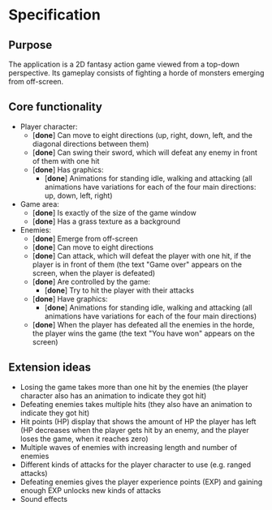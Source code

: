 # Specification

## Purpose

The application is a 2D fantasy action game viewed from a top-down perspective. Its gameplay consists of fighting a horde of monsters emerging from off-screen.

## Core functionality

- Player character:
  - [**done**] Can move to eight directions (up, right, down, left, and the diagonal directions between them)
  - [**done**] Can swing their sword, which will defeat any enemy in front of them with one hit
  - [**done**] Has graphics:
    - [**done**] Animations for standing idle, walking and attacking (all animations have variations for each of the four main directions: up, down, left, right)
- Game area:
  - [**done**] Is exactly of the size of the game window
  - [**done**] Has a grass texture as a background
- Enemies:
  - [**done**] Emerge from off-screen
  - [**done**] Can move to eight directions
  - [**done**] Can attack, which will defeat the player with one hit, if the player is in front of them (the text "Game over" appears on the screen, when the player is defeated)
  - [**done**] Are controlled by the game:
    - [**done**] Try to hit the player with their attacks
  - [**done**] Have graphics:
    - [**done**] Animations for standing idle, walking and attacking (all animations have variations for each of the four main directions)
  - [**done**] When the player has defeated all the enemies in the horde, the player wins the game (the text "You have won" appears on the screen)

## Extension ideas

- Losing the game takes more than one hit by the enemies (the player character also has an animation to indicate they got hit)
- Defeating enemies takes multiple hits (they also have an animation to indicate they got hit)
- Hit points (HP) display that shows the amount of HP the player has left (HP decreases when the player gets hit by an enemy, and the player loses the game, when it reaches zero)
- Multiple waves of enemies with increasing length and number of enemies
- Different kinds of attacks for the player character to use (e.g. ranged attacks)
- Defeating enemies gives the player experience points (EXP) and gaining enough EXP unlocks new kinds of attacks
- Sound effects
